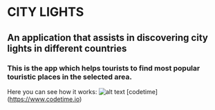 # CITY LIGHTS

## An application that assists in discovering city lights in different countries
### This is the app which helps tourists to find most popular touristic places in the selected area. 
Here you can see how it works:
![alt text](main.jpg)
[codetime] (https://www.codetime.io)
